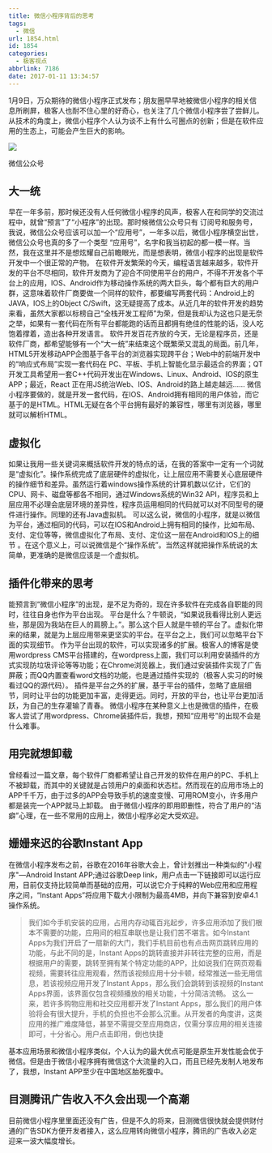 ```yaml
---
title: 微信小程序背后的思考
tags:
  - 微信
url: 1854.html
id: 1854
categories:
  - 极客视点
abbrlink: 7186
date: 2017-01-11 13:34:57
---
```


1月9日，万众期待的微信小程序正式发布；朋友圈早早地被微信小程序的相关信息所刷屏，极客人也耐不住心里的好奇心，也关注了几个微信小程序尝了尝鲜儿。从技术的角度上，微信小程序个人认为谈不上有什么可圈点的创新；但是在软件应用的生态上，可能会产生巨大的影响。

![](http://wangbaiyuan.cn/wp-content/uploads/2017/02/20170215135300110.jpg)

微信公众号

大一统
---

早在一年多前，那时候还没有人任何微信小程序的风声，极客人在和同学的交流过程中，就曾“预言”了“小程序”的出现。那时候微信公众号只有 订阅号和服务号，我说，微信公众号应该可以加一个“应用号”，一年多以后，微信小程序横空出世，微信公众号也真的多了一个类型 “应用号”，名字和我当初起的都一模一样。当然，我在这里并不是想炫耀自己前瞻眼光，而是想表明，微信小程序的出现是软件开发中一个很正常的产物。 在软件开发繁荣的今天，编程语言越来越多，软件开发的平台不尽相同，软件开发商为了迎合不同使用平台的用户，不得不开发各个平台上的应用，IOS、Android作为移动操作系统的两大巨头，每个都有巨大的用户群，这意味着软件厂商要做一个同样的软件，都要编写两套代码：Android上的JAVA，IOS上的Object C/Swift，这无疑提高了成本。从近几年的软件开发的趋势来看，虽然大家都以标榜自己“全栈开发工程师”为荣，但是我却认为这也只是无奈之举，如果有一套代码在所有平台都能跑的话而且都拥有绝佳的性能的话，没人吃饱着撑着，造出各种开发语言。 软件开发百花齐放的今天，无论是程序员，还是软件厂商，都希望能够有一个“大一统”来结束这个既繁荣又混乱的局面。前几年，HTML5开发移动APP企图基于各平台的浏览器实现跨平台；Web中的前端开发中的“响应式布局”实现一套代码在 PC、平板、手机上智能化显示最适合的界面；QT开发工具希望用一套C++代码开发出在Windows、Linux、Android、IOS的原生APP；最近，React 正在用JS统治Web、IOS、Android的路上越走越远…… 微信小程序要做的，就是开发一套代码，在IOS、Android拥有相同的用户体验，而它基于的是HTML。HTML无疑在各个平台拥有最好的兼容性，哪里有浏览器，哪里就可以解析HTML。

虚拟化
---

如果让我用一些关键词来概括软件开发的特点的话，在我的答案中一定有一个词就是“虚拟化”。操作系统完成了底层硬件的虚拟化，让上层应用不需要关心底层硬件的操作细节和差异。虽然运行着windows操作系统的计算机数以亿计，它们的CPU、网卡、磁盘等都各不相同，通过Windows系统的Win32 API，程序员和上层应用不必理会底层环境的差异性，程序员运用相同的代码就可以对不同型号的硬件进行操作。同理的还有Java虚拟机。 可以这么说，微信的小程序，就是以微信为平台，通过相同的代码，可以在IOS和Android上拥有相同的操作，比如布局、支付、定位等等，微信虚拟化了布局、支付、定位这一层在Android和IOS上的细节 。在这个意义上，可以说微信是个“操作系统”。当然这样就把操作系统说的太简单，更准确的是微信应该是一个虚拟机。

插件化带来的思考
--------

能预言到“微信小程序”的出现，是不足为奇的，现在许多软件在完成各自职能的同时，往往自身也作为平台出现。 平台是什么？牛顿说，“如果说我看得比别人更远些，那是因为我站在巨人的肩膀上。”。那么这个巨人就是牛顿的平台了。虚拟化带来的结果，就是为上层应用带来更坚实的平台。在平台之上，我们可以忽略平台下面的实现细节。 作为平台出现的软件，可以实现诸多的扩展。极客人的博客是使用wordpress CMS平台搭建的，在wordpress上面，我们可以利用安装插件的方式实现防垃圾评论等等功能；在Chrome浏览器上，我们通过安装插件实现了广告屏蔽；而QQ内置查看word文档的功能，也是通过插件实现的（极客人实习的时候看过QQ的源代码）。 插件是平台之外的扩展，基于平台的插件，忽略了底层细节，同时让平台的功能更加丰富，走得更远。同时，开放的平台，也让平台更加活跃，为自己的生存灌输了青春。 微信小程序在某种意义上也是微信的插件，在极客人尝试了用wordpress、Chrome装插件后，我想，预知“应用号”的出现不会是什么难事。

用完就想卸载
------

曾经看过一篇文章，每个软件厂商都希望让自己开发的软件在用户的PC、手机上不被卸载，而其中的关键就是占领用户的桌面和状态栏。然而现在的应用市场上的APP千千万，由于过多的APP会导致手机的速度变慢、可用ROM变小，许多用户都是装完一个APP就马上卸载。 由于微信小程序的即用即删性，符合了用户的“洁癖”心理，在一些不常用的应用上，微信小程序必定大受欢迎。

姗姗来迟的谷歌Instant App
------------------

在微信小程序发布之前，谷歌在2016年谷歌大会上，曾计划推出一种类似的"小程序"—Android Instant APP;通过谷歌Deep link，用户点击一下链接即可以运行应用，目前仅支持比较简单而基础的应用，可以说它介于纯粹的Web应用和应用程序之间，“Instant Apps”将应用下载大小限制为最高4MB，并向下兼容到安卓4.1操作系统。

> 我们如今手机安装的应用，占用内存动辄百兆起步，许多应用添加了我们根本不需要的功能，应用间的相互串联也是让我们苦不堪言。如今Instant Apps为我们开启了一扇新的大门，我们手机目前也有点击网页跳转应用的功能，与此不同的是，Instant Apps的跳转直接并非转往完整的应用，而是根据用户的需要，跳转至拥有某个特定功能的APP，比如说我们在网页观看视频，需要转往应用观看，然而该视频应用十分卡顿，经常推送一些无用信息，若该视频应用开发了Instant Apps，那么我们会跳转到该视频的Instant Apps界面，该界面仅包含视频播放的相关功能，十分简洁流畅。 这么一来，若许多购物应用和社交应用都开发了Instant Apps，那么我们的用户体验将会有很大提升，手机的负担也不会那么沉重。从开发者的角度讲，这类应用的推广难度降低，甚至不需提交至应用商店，仅需分享应用的相关连接即可，十分省心。用户点击即用，倒也快捷

基本应用场景和微信小程序类似，个人认为的最大优点可能是原生开发性能会优于微信。但是由于微信小程序拥有微信这个大流量的入口，而且已经先发制人地发布了，我想，Instant APP至少在中国地区胎死腹中。

目测腾讯广告收入不久会出现一个高潮
-----------------

目前微信小程序里里面还没有广告，但是不久的将来，目测微信很快就会提供财付通的广告SDK方便开发者接入，这么应用转向微信小程序，腾讯的广告收入必定迎来一波大幅度增长。